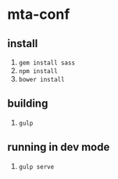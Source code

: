 # mta-conf

## install

1. `gem install sass`
2. `npm install`
3. `bower install`

## building

1. `gulp`

## running in dev mode

1. `gulp serve`
